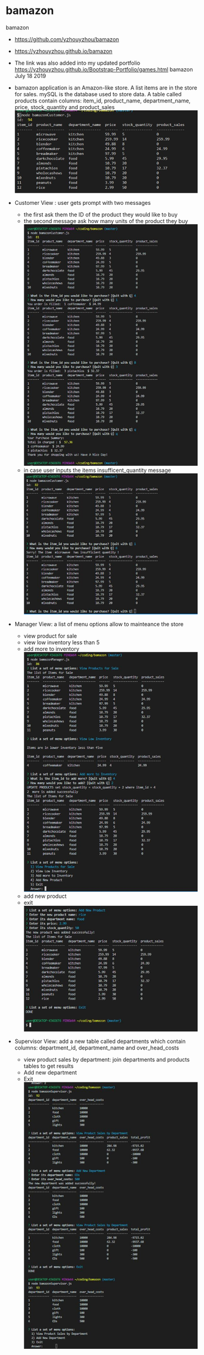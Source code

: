 # bamazon
bamazon
*   https://github.com/yzhouyzhou/bamazon
*   https://yzhouyzhou.github.io/bamazon
*   The link was also added into my updated portfolio https://yzhouyzhou.github.io/Bootstrap-Portfolio/games.html
    bamazon July 18 2019

*   bamazon application is an Amazon-like store. A list items are in the store for sales. mySQL is the database used to store data. A table called products contain columns: item_id, product_name, department_name, price, stock_quantity and product_sales
![storeItems](images/storeItems.JPG)

*   Customer View : user gets prompt with two messages
    *   the first ask them the ID of the product they would like to buy
    *   the second message ask how many units of the product they buy
    ![customerOutput](images/customerOutput.JPG)
    *   in case user inputs the items insufficent_quantity message
    ![insufficent_quantity](images/customer_Insufficent_quantity.JPG)

*   Manager View: a list of menu options allow to mainteance the store
    *   view product for sale
    *   view low inventory less than 5
    *   add more to inventory
![managerOut1](images/managerOutput_1.JPG)
    *   add new product
    *   exit
![managerOut2](images/managerOutput_2.JPG)

*   Supervisor View: add a new table called departments which contain columns: department_id, department_name and over_head_costs
    *   view product sales by department: join departments and products tables to get results
    *   Add new department
    *   Exit
![supervisorOutput](images/supervisorOutput.JPG)

